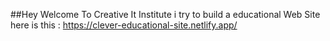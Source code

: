 ##Hey Welcome To Creative It Institute 
i try to build a educational Web Site here is this : https://clever-educational-site.netlify.app/